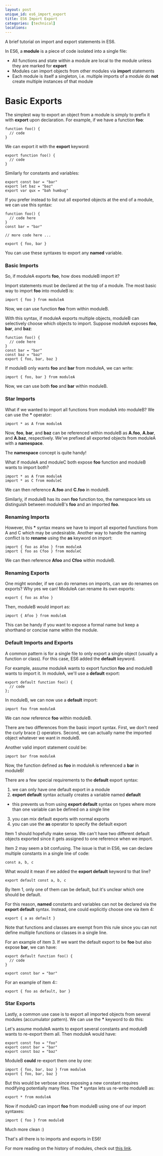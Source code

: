 ```yaml
---
layout: post
unique_id: es6_import_export
title: ES6 Import Export
categories: [technical]
locations: 
---
```


A brief tutorial on import and export statements in ES6.

In ES6, a **module** is a piece of code isolated into a single file:
* All functions and state within a module are local to the module unless they are marked for **export**
* Modules can import objects from other modules via **import** statements
* Each module is itself a singleton, i.e. multiple imports of a module do **not** create multiple instances of that module

# Basic Exports

The simplest way to export an object from a module is simply to prefix it with **export** upon declaration.  For example, if we have a function **foo**:

```
function foo() {
  // code
}
```

We can export it with the **export** keyword:

```
export function foo() {
  // code
}
```

Similarly for constants and variables:

```
export const bar = "bar"
export let baz = "baz"
export var qux = "bah humbug"
```

If you prefer instead to list out all exported objects at the end of a module, we can use this syntax:

```
function foo() {
  // code here
}
const bar = "bar"

// more code here ...

export { foo, bar }
```

You can use these syntaxes to export any **named** variable.

### Basic Imports

So, if moduleA exports **foo**, how does moduleB import it?

Import statements must be declared at the top of a module.  The most basic way to import **foo** into moduleB is:

```
import { foo } from moduleA
```

Now, we can use function **foo** from within moduleB.

With this syntax, if moduleA exports multiple objects, moduleB can selectively choose which objects to import.  Suppose moduleA exposes **foo**, **bar**, and **baz**:

```
function foo() {
  // code here
}
const bar = "bar"
const baz = "baz"
export { foo, bar, baz }
```

If moduleB only wants **foo** and **bar** from moduleA, we can write:

```
import { foo, bar } from moduleA
```

Now, we can use both **foo** and **bar** within moduleB.

### Star Imports

What if we wanted to import all functions from moduleA into moduleB?  We can use the **\*** operator:

```
import * as A from moduleA
```

Now, **foo**, **bar**, and **baz** can be referenced within moduleB as **A.foo**, **A.bar**, and **A.baz**, respectively.  We've prefixed all exported objects from moduleA with a **namespace**.

The **namespace** concept is quite handy!

What if moduleA and moduleC both expose **foo** function and moduleB wants to import both?
```
import * as A from moduleA
import * as C from moduleC
```

We can then reference **A.foo** and **C.foo** in moduleB.

Similarly, if moduleB has its own **foo** function too, the namespace lets us distinguish between moduleB's **foo** and an imported **foo**.

### Renaming Imports

However, this **\*** syntax means we have to import all exported functions from A and C which may be undesirable.  Another way to handle the naming conflict is to **rename** using the **as** keyword on import:

```
import { foo as Afoo } from moduleA
import { foo as Cfoo } from moduleC
```

We can then reference **Afoo** and **Cfoo** within moduleB.

### Renaming Exports

One might wonder, if we can do renames on imports, can we do renames on exports?  Why yes we can!  ModuleA can rename its own exports:

```
export { foo as Afoo }
```

Then, moduleB would import as:

```
import { Afoo } from moduleA
```

This can be handy if you want to expose a formal name but keep a shorthand or concise name within the module.

### Default Imports and Exports

A common pattern is for a single file to only export a single object (usually a function or class).  For this case, ES6 added the **default** keyword.

For example, assume moduleA wants to export function **foo** and moduleB wants to import it.  In moduleA, we'll use a **default** export:

```
export default function foo() {
  // code
};
```

In moduleB, we can now use a **default** import:

```
import foo from moduleA
```

We can now reference **foo** within moduleB.

There are two differences from the basic import syntax.  First, we don't need the curly brace {} operators.  Second, we can actually name the imported object whatever we want in moduleB.

Another valid import statement could be:

```
import bar from moduleA
```

Now, the function defined as **foo** in moduleA is referenced a **bar** in moduleB!

There are a few special requirements to the **default** export syntax:

1. we can only have one default export in a module
2. **export default** syntax actually creates a variable named **default**
  * this prevents us from using **export default** syntax on types where more than one variable can be defined on a single line
3. you can mix default exports with normal exports
4. you can use the **as** operator to specify the default export

Item 1 should hopefully make sense.  We can't have two different default objects exported since it gets assigned to one reference when we import.

Item 2 may seem a bit confusing.  The issue is that in ES6, we can declare multiple constants in a single line of code:

```
const a, b, c
```

What would it mean if we added the **export default** keyword to that line?

```
export default const a, b, c
```

By Item 1, only one of them can be default, but it's unclear which one should be default.

For this reason, **named** constants and variables can not be declared via the **export default** syntax.  Instead, one could explicitly choose one via item 4:

```
export { a as default }
```

Note that functions and classes are exempt from this rule since you can not define multiple functions or classes in a single line.

For an example of item 3.  If we want the default export to be **foo** but also expose **bar**, we can have:

```
export default function foo() {
  // code
}

export const bar = "bar"
```

For an example of item 4::

```
export { foo as default, bar }
```

### Star Exports

Lastly, a common use case is to export all imported objects from several modules (accumulator pattern).  We can use the **\*** keyword to do this:

Let's assume moduleA wants to export several constants and moduleB wants to re-export them all.  Then moduleA would have:

```
export const foo = "foo"
export const bar = "bar"
export const baz = "baz"
```

ModuleB **could** re-export them one by one:

```
import { foo, bar, baz } from moduleA
export { foo, bar, baz }
```

But this would be verbose since exposing a new constant requires modifying potentially many files.  The **\*** syntax lets us re-write moduleB as:

```
export * from moduleA
```

Now if moduleD can import **foo** from moduleB using one of our import syntaxes:

```
import { foo } from moduleB
```

Much more clean :)

That's all there is to imports and exports in ES6!

For more reading on the history of modules, check out [this link](http://exploringjs.com/es6/ch_modules.html#sec_modules-in-javascript).
